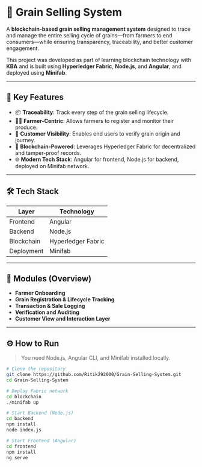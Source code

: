 # 🌾 Grain Selling System

A **blockchain-based grain selling management system** designed to trace and manage the entire selling cycle of grains—from farmers to end consumers—while ensuring transparency, traceability, and better customer engagement.

This project was developed as part of learning blockchain technology with **KBA** and is built using **Hyperledger Fabric**, **Node.js**, and **Angular**, and deployed using **Minifab**.

---

## 🚀 Key Features

- 📦 **Traceability**: Track every step of the grain selling lifecycle.
- 👨‍🌾 **Farmer-Centric**: Allows farmers to register and monitor their produce.
- 👥 **Customer Visibility**: Enables end users to verify grain origin and journey.
- 🔗 **Blockchain-Powered**: Leverages Hyperledger Fabric for decentralized and tamper-proof records.
- 🌐 **Modern Tech Stack**: Angular for frontend, Node.js for backend, deployed on Minifab network.

---

## 🛠️ Tech Stack

| Layer       | Technology               |
|-------------|--------------------------|
| Frontend    | Angular                  |
| Backend     | Node.js                  |
| Blockchain  | Hyperledger Fabric       |
| Deployment  | Minifab                  |

---

## 📌 Modules (Overview)

- **Farmer Onboarding**
- **Grain Registration & Lifecycle Tracking**
- **Transaction & Sale Logging**
- **Verification and Auditing**
- **Customer View and Interaction Layer**

---

## ⚙️ How to Run

> You need Node.js, Angular CLI, and Minifab installed locally.

```bash
# Clone the repository
git clone https://github.com/Ritik292000/Grain-Selling-System.git
cd Grain-Selling-System

# Deploy Fabric network
cd blockchain
./minifab up

# Start Backend (Node.js)
cd backend
npm install
node index.js

# Start Frontend (Angular)
cd frontend
npm install
ng serve
